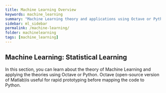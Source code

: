 ```yaml
---
title: Machine Learning Overview
keywords: machine_learning
summary: "Machine Learning theory and applications using Octave or Python."
sidebar: ml_sidebar
permalink: /machine-learning/
folder: machinelearning
tags: [machine_learning]
---
```


## Machine Learning: Statistical Learning

In this section, you can learn about the theory of Machine Learning and applying the theories using Octave or Python. Octave (open-source version of Matlab)is useful for rapid prototyping before mapping the code to Python.
